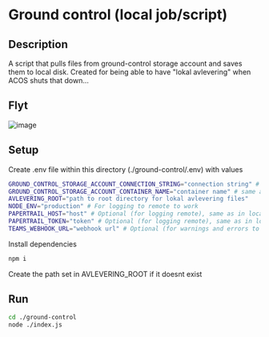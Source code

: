 # Ground control (local job/script)
## Description
A script that pulls files from ground-control storage account and saves them to local disk. Created for being able to have "lokal avlevering" when ACOS shuts that down...

## Flyt
![image](https://github.com/vtfk/azf-acos-interact/assets/25528003/ec05bb90-aa3a-4d10-9c93-768ab9ebd8e3)


## Setup
Create .env file within this directory (./ground-control/.env) with values
```bash
GROUND_CONTROL_STORAGE_ACCOUNT_CONNECTION_STRING="connection string" # same as in local.settings.json
GROUND_CONTROL_STORAGE_ACCOUNT_CONTAINER_NAME="container name" # same as in local.settings.json
AVLEVERING_ROOT="path to root directory for lokal avlevering files"
NODE_ENV="production" # For logging to remote to work
PAPERTRAIL_HOST="host" # Optional (for logging remote), same as in local.settings.json
PAPERTRAIL_TOKEN="token" # Optional (for logging remote), same as in local.settings.json
TEAMS_WEBHOOK_URL="webhook url" # Optional (for warnings and errors to Teams), same as in local.settings.json
```

Install dependencies
```bash
npm i
```

Create the path set in AVLEVERING_ROOT if it doesnt exist

## Run
```sh
cd ./ground-control
node ./index.js
```
